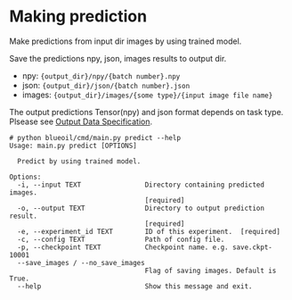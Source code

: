 # Making prediction
Make predictions from input dir images by using trained model.

Save the predictions npy, json, images results to output dir.
* npy: `{output_dir}/npy/{batch number}.npy`
* json: `{output_dir}/json/{batch number}.json`
* images: `{output_dir}/images/{some type}/{input image file name}`

The output predictions Tensor(npy) and json format depends on task type. Plsease see [Output Data Specification](../specification/output_data.md).

```
# python blueoil/cmd/main.py predict --help
Usage: main.py predict [OPTIONS]

  Predict by using trained model.

Options:
  -i, --input TEXT                Directory containing predicted images.
                                  [required]
  -o, --output TEXT               Directory to output prediction result.
                                  [required]
  -e, --experiment_id TEXT        ID of this experiment.  [required]
  -c, --config TEXT               Path of config file.
  -p, --checkpoint TEXT           Checkpoint name. e.g. save.ckpt-10001
  --save_images / --no_save_images
                                  Flag of saving images. Default is True.
  --help                          Show this message and exit.
```
